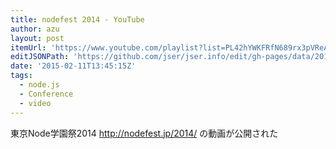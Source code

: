 ```yaml
---
title: nodefest 2014 - YouTube
author: azu
layout: post
itemUrl: 'https://www.youtube.com/playlist?list=PL42hYWKFRfN689rx3pVReAkYjs2F05Kum'
editJSONPath: 'https://github.com/jser/jser.info/edit/gh-pages/data/2015/02/index.json'
date: '2015-02-11T13:45:15Z'
tags:
  - node.js
  - Conference
  - video
---
```

東京Node学園祭2014 http://nodefest.jp/2014/ の動画が公開された
